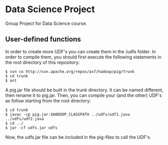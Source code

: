 # Data Science Project
Group Project for Data Science course.

## User-defined functions
In order to create more UDF's you can create them in the /udfs folder. In order to compile them, you should first execute the following statements in the root directory of this repository:
```
$ svn co http://svn.apache.org/repos/asf/hadoop/pig/trunk
$ cd trunk
$ ant
```
A pig.jar file should be built in the trunk directory. It can be named different, then rename it to pig.jar. Then, you can compile your (and the other) UDF's as follow starting from the root directory:
```
$ cd trunk
$ javac -cp pig.jar:$HADOOP_CLASSPATH ../udfs/udf1.java ../udfs/udf2.java
$ cd ../
$ jar -cf udfs.jar udfs
```
Now, the udfs.jar file can be included in the pig-files to call the UDF's.
